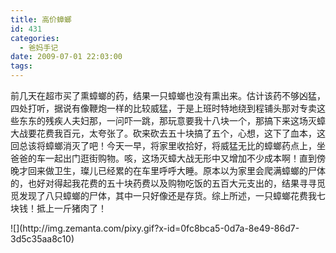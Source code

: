 ```yaml
---
title: 高价蟑螂
id: 431
categories:
  - 爸妈手记
date: 2009-07-01 22:03:00
tags:
---
```


前几天在超市买了熏蟑螂的药，结果一只蟑螂也没有熏出来。估计该药不够凶猛，四处打听，据说有像鞭炮一样的比较威猛，于是上班时特地绕到程铺头那对专卖这些东东的残疾人夫妇那，一问吓一跳，那玩意要我十八块一个，那搞下来这场灭蟑大战要花费我百元，太夸张了。砍来砍去五十块搞了五个，心想，这下了血本，这回总该将蟑螂消灭了吧！今天一早，将家里收拾好，将威猛无比的蟑螂药点上，坐爸爸的车一起出门逛街购物。咳，这场灭蟑大战无形中又增加不少成本啊！直到傍晚才回来做卫生，璨儿已经累的在车里呼呼大睡。原本以为家里会爬满蟑螂的尸体的，也好对得起我花费的五十块药费以及购物吃饭的五百大元支出的，结果寻寻觅觅发现了八只蟑螂的尸体，其中一只好像还是存货。综上所述，一只蟑螂花费我七块钱！抵上一斤猪肉了！

<div class="zemanta-pixie">![](http://img.zemanta.com/pixy.gif?x-id=0fc8bca5-0d7a-8e49-86d7-3d5c35aa8c10)</div>